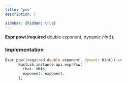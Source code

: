```yaml
---
title: "pow"
description: |

sidebar: {hidden: true}
---
```

<span class="dart-code"><strong>[Expr] pow</strong>({<span class="nobr"><strong>required</strong> double exponent</span>, <span class="nobr">dynamic <i>hint</i></span>});</span>


### Implementation
```dart
Expr pow({required double exponent, dynamic hint}) =>
      RustLib.instance.api.exprPow(
        that: this,
        exponent: exponent,
      );
```

[Expr]: /reference/classes/expr
[dynamic]: #